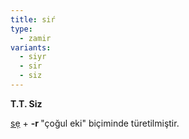 ```yaml
---
title: siŕ
type:
  - zamir
variants:
  - siyr
  - sir
  - siz
---
```

**T.T. Siz**

[sẹ](/pt/sẹ) + **-r&#32;** "çoğul eki" biçiminde türetilmiştir.
